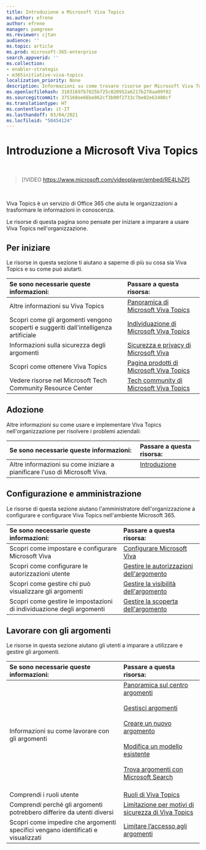 ```yaml
---
title: Introduzione a Microsoft Viva Topics
ms.author: efrene
author: efrene
manager: pamgreen
ms.reviewer: cjtan
audience: ''
ms.topic: article
ms.prod: microsoft-365-enterprise
search.appverid: ''
ms.collection:
- enabler-strategic
- m365initiative-viva-topics
localization_priority: None
description: Informazioni su come trovare risorse per Microsoft Viva Topics.
ms.openlocfilehash: 31031697b7825b725c020952a6217b278aa09f02
ms.sourcegitcommit: 375168ee66be862cf3b00f2733c7be02e63408cf
ms.translationtype: HT
ms.contentlocale: it-IT
ms.lasthandoff: 03/04/2021
ms.locfileid: "50454124"
---
```

# <a name="introduction-to-microsoft-viva-topics"></a>Introduzione a Microsoft Viva Topics

</br>

> [!VIDEO https://www.microsoft.com/videoplayer/embed/RE4LhZP]  

</br>


Viva Topics è un servizio di Office 365 che aiuta le organizzazioni a trasformare le informazioni in conoscenza.

Le risorse di questa pagina sono pensate per iniziare a imparare a usare Viva Topics nell'organizzazione.

## <a name="get-started"></a>Per iniziare

Le risorse in questa sezione ti aiutano a saperne di più su cosa sia Viva Topics e su come può aiutarti.

| Se sono necessarie queste informazioni: | Passare a questa risorsa: |
|:-----|:-----|
|Altre informazioni su Viva Topics|[Panoramica di Microsoft Viva Topics](topic-experiences-overview.md)|
|Scopri come gli argomenti vengono scoperti e suggeriti dall'intelligenza artificiale|[Individuazione di Microsoft Viva Topics](topic-experiences-discovery.md)|
|Informazioni sulla sicurezza degli argomenti|[Sicurezza e privacy di Microsoft Viva](topic-experiences-security-privacy.md)|
|Scopri come ottenere Viva Topics|[Pagina prodotti di Microsoft Viva Topics](https://www.microsoft.com/microsoft-viva/topics?activetab=pivot%3aoverviewtab)|
|Vedere risorse nel Microsoft Tech Community Resource Center|[Tech community di Microsoft Viva Topics](https://resources.techcommunity.microsoft.com/viva-topics/)|



## <a name="adoption"></a>Adozione

Altre informazioni su come usare e implementare Viva Topics nell'organizzazione per risolvere i problemi aziendali: 

| Se sono necessarie queste informazioni: | Passare a questa risorsa: |
|:-----|:-----|
|Altre informazioni su come iniziare a pianificare l'uso di Microsoft Viva. |[Introduzione](topics-adoption-getstarted.md)<br><br>|  

## <a name="set-up-and-administration"></a>Configurazione e amministrazione

Le risorse di questa sezione aiutano l'amministratore dell'organizzazione a configurare e configurare Viva Topics nell'ambiente Microsoft 365.

| Se sono necessarie queste informazioni: | Passare a questa risorsa: |
|:-----|:-----|
|Scopri come impostare e configurare Microsoft Viva|[Configurare Microsoft Viva](set-up-topic-experiences.md)|
|Scopri come configurare le autorizzazioni utente|[Gestire le autorizzazioni dell'argomento](topic-experiences-user-permissions.md)|
|Scopri come gestire chi può visualizzare gli argomenti|[Gestire la visibilità dell'argomento](topic-experiences-knowledge-rules.md)|
|Scopri come gestire le impostazioni di individuazione degli argomenti|[Gestire la scoperta dell'argomento](topic-experiences-discovery.md)|

## <a name="work-with-topics"></a>Lavorare con gli argomenti

Le risorse in questa sezione aiutano gli utenti a imparare a utilizzare e gestire gli argomenti.

| Se sono necessarie queste informazioni: | Passare a questa risorsa: |
|:-----|:-----|
|Informazioni su come lavorare con gli argomenti|[Panoramica sul centro argomenti](topic-center-overview.md)<br><br>[Gestisci argomenti](manage-topics.md)<br><br>[Creare un nuovo argomento](create-a-topic.md)<br><br>[Modifica un modello esistente](edit-a-topic.md)<br><br>[Trova argomenti con Microsoft Search](search.md)<br><br>|
|Comprendi i ruoli utente|[Ruoli di Viva Topics](topic-experiences-roles.md)|
|Comprendi perché gli argomenti potrebbero differire da utenti diversi|[Limitazione per motivi di sicurezza di Viva Topics](topic-experiences-security-trimming.md)|
|Scopri come impedire che argomenti specifici vengano identificati e visualizzati|[Limitare l’accesso agli argomenti](restrict-access-to-topics.md)|




